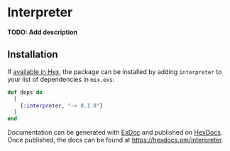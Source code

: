 # Interpreter

**TODO: Add description**

## Installation

If [available in Hex](https://hex.pm/docs/publish), the package can be installed
by adding `interpreter` to your list of dependencies in `mix.exs`:

```elixir
def deps do
  [
    {:interpreter, "~> 0.1.0"}
  ]
end
```

Documentation can be generated with [ExDoc](https://github.com/elixir-lang/ex_doc)
and published on [HexDocs](https://hexdocs.pm). Once published, the docs can
be found at <https://hexdocs.pm/interpreter>.

